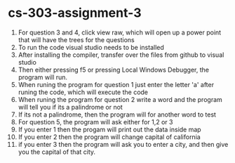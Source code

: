 # cs-303-assignment-3
1. For question 3 and 4, click view raw, which will open up a power point that will have the trees for the questions
2. To run the code visual studio needs to be installed
3. After installing the compiler, transfer over the files from github to visual studio
4. Then either pressing f5 or pressing Local Windows Debugger, the program will run.
5. When runing the program for question 1 just enter the letter 'a' after runing the code, which will execute the code
6. When runing the program for question 2 write a word and the program will tell you if its a palindrome or not
7. If its not a palindrome, then the program will for another word to test
8. For question 5, the program will ask either for 1,2 or 3
9. If you enter 1 then the progam will print out the data inside map
10. If you enter 2 then the program will change capital of california
11. if you enter 3 then the program will ask you to enter a city, and then give you the capital of that city.
